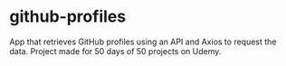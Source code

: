 # github-profiles
App that retrieves GitHub profiles using an API and Axios to request the data. Project made for 50 days of 50 projects on Udemy. 
